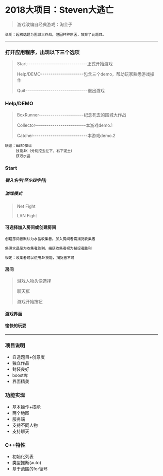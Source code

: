 # 2018大项目：Steven大逃亡 #
>游戏改编自经典游戏：淘金子

    说明：起初选题为围城大作战，但因种种原因，放弃了此题目。

----------


### 打开应用程序，出现以下三个选项 ###
> Start-------------------------------正式开始游戏
> 
> Help/DEMO----------------------包含三个demo，帮助玩家熟悉游戏操作
> 
> Quit--------------------------------退出游戏

### Help/DEMO ###
> BoxRunner-----------------------纪念死去的围城大作战
> 
> Collector--------------------------本游戏demo.1
> 
> Catcher----------------------------本游戏demo.2

    玩法：WASD操纵
         技能JK（分别挖去左下、右下泥土）
         获取水晶

### Start ###

##### 键入名字(至少四字符) #####
##### 游戏模式 ####
> Net Fight
> 
> LAN Fight
#### 可选择加入房间或创建房间 ####
    创建房间者默认为水晶收集者，加入房间者需捕捉收集者

    集满水晶是为收集者胜利，捕获收集者视为捕捉者胜利

    规定：收集者可以使用JK技能，捕捉者不可

#### 房间 ####

>游戏人物头像选择
>
>聊天框
>
>游戏开始按钮

#### 游戏界面 ####
#### 愉快的玩耍 ####

----------
### 项目说明 ####

- 自选题目+创意度
- 独立作品
- 封装良好
- boost库
- 界面精美

### 功能实现 ###

- 基本操作+技能
- 两个地图
- 服务端
- 支持不同人物
- 支持聊天

### C++特性 ###
- 初始化列表
- 类型推断(auto)
- 基于范围的for循环